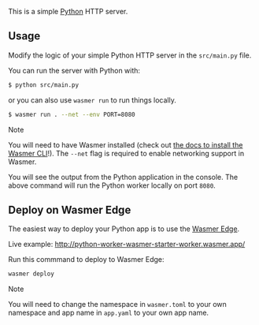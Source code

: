 This is a simple [Python](https://python.org/) HTTP server.

## Usage

Modify the logic of your simple Python HTTP server in the `src/main.py` file.

You can run the server with Python with:

```bash
$ python src/main.py
```

or you can also use `wasmer run` to run things locally.

```bash
$ wasmer run . --net --env PORT=8080
```

> [!NOTE]
> You will need to have Wasmer installed (check out [the docs to install the Wasmer CLI](https://docs.wasmer.io/install)!). 
> The `--net` flag is required to enable networking support in Wasmer.

You will see the output from the Python application in the console. The above command will run the Python worker locally on port `8080`.

## Deploy on Wasmer Edge

The easiest way to deploy your Python app is to use the [Wasmer Edge](https://wasmer.io/products/edge).

Live example: http://python-worker-wasmer-starter-worker.wasmer.app/

Run this commmand to deploy to Wasmer Edge:

```bash
wasmer deploy
```

> [!NOTE]
> You will need to change the namespace in `wasmer.toml` to your own namespace and app name in `app.yaml` to your own app name.
